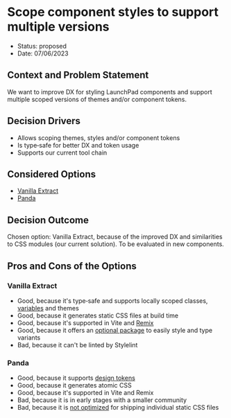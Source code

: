 # Scope component styles to support multiple versions

- Status: proposed
- Date: 07/06/2023

## Context and Problem Statement

We want to improve DX for styling LaunchPad components and support multiple scoped versions of themes and/or component tokens.

## Decision Drivers

- Allows scoping themes, styles and/or component tokens
- Is type‑safe for better DX and token usage
- Supports our current tool chain

## Considered Options

- [Vanilla Extract](https://vanilla-extract.style/)
- [Panda](https://panda-css.com/)

## Decision Outcome

Chosen option: Vanilla Extract, because of the improved DX and similarities to CSS modules (our current solution). To be evaluated in new components.

## Pros and Cons of the Options

### Vanilla Extract

- Good, because it's type‑safe and supports locally scoped classes, [variables](https://vanilla-extract.style/documentation/api/create-var/) and themes
- Good, because it generates static CSS files at build time
- Good, because it's supported in Vite and [Remix](https://remix.run/docs/en/main/guides/styling#vanilla-extract)
- Good, because it offers an [optional package](https://vanilla-extract.style/documentation/packages/recipes/#recipevariants) to easily style and type variants
- Bad, because it can't be linted by Stylelint

### Panda

- Good, because it supports [design tokens](https://panda-css.com/docs/theming/tokens)
- Good, because it generates atomic CSS
- Good, because it's supported in Vite and Remix
- Bad, because it is in early stages with a smaller community
- Bad, because it is [not optimized](https://panda-css.com/docs/guides/component-library) for shipping individual static CSS files
